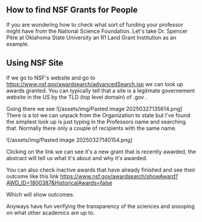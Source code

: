 ## How to find NSF Grants for People
If you are wondering how to check what sort of funding your professor might have from the National Science Foundation. Let's take Dr. Spencer Pitre at Oklahoma State University an R1 Land Grant Institution as an example.

## Using NSF Site
If we go to NSF's website and go to https://www.nsf.gov/awardsearch/advancedSearch.jsp we can look up awards granted. You can typically tell that a site is a legitmate governement website in the US by the TLD (top level domain) of .gov . 

Going there we see 
![/assets/img/Pasted image 20250327135614.png]
There is a lot we can unpack from the Organization to state but I've found the simplest look up is just typing in the Professors name and searching that. Normally there only a couple of recipients with the same name.

![/assets/img/Pasted image 20250327140154.png]

Clicking on the link we can see it's a new grant that is recently awarded, the abstract will tell us what it's about and why it's awarded.

You can also check inactive awards that have already finished and see their outcome like this link
https://www.nsf.gov/awardsearch/showAward?AWD_ID=1800387&HistoricalAwards=false

Which will show outcomes.

Anyways have fun verifying the transparency of the sciences and snooping on what other academics are up to.
